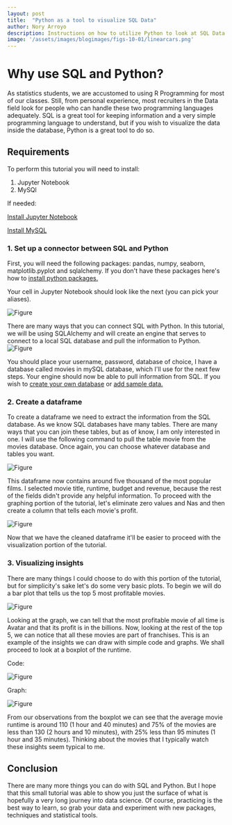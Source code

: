 ```yaml
---
layout: post
title:  "Python as a tool to visualize SQL Data"
author: Nory Arroyo
description: Instructions on how to utilize Python to look at SQL Data
image: '/assets/images/blogimages/figs-10-01/linearcars.png'
---
```


# Why use SQL and Python? 

As statistics students, we are accustomed to using R Programming for most of our classes. Still, from personal experience, most recruiters in the Data field look for people who can handle these two programming languages adequately. SQL is a great tool for keeping information and a very simple programming language to understand, but if you wish to visualize the data inside the database, Python is a great tool to do so. 

## Requirements 

To perform this tutorial you will need to install: 

1. Jupyter Notebook 
2. MySQl

If needed: 

[Install Jupyter Notebook](https://jupyter.org/install)  

[Install MySQL](https://dev.mysql.com/doc/mysql-installation-excerpt/5.7/en/)

### 1. Set up a connector between SQL and Python 

First, you will need the following packages: pandas, numpy, seaborn, matplotlib.pyplot and sqlalchemy. If you don't have these packages here's how to [install python packages.](https://packaging.python.org/en/latest/tutorials/installing-packages/)

Your cell in Jupyter Notebook should look like the next (you can pick your aliases). 

![Figure](https://github.com/noryarroyo/my386blog/raw/main/assets/images/packages.png)

There are many ways that you can connect SQL with Python. In this tutorial, we will be using SQLAlchemy and will create an engine that serves to connect to a local SQL database and pull the information to Python. 
![Figure](https://github.com/noryarroyo/my386blog/raw/main/assets/images/engine.png)

 You should place your username, password, database of choice, I have a database called movies in mySQL database, which I'll use for the next few steps. Your engine should now be able to pull information from SQL. If you wish to [create your own database](https://learn.microsoft.com/en-us/sql/relational-databases/databases/create-a-database?view=sql-server-ver16) or [add sample data.](https://learn.microsoft.com/en-us/sql/samples/adventureworks-install-configure?view=sql-server-ver16&tabs=ssms) 


### 2. Create a dataframe 

To create a dataframe we need to extract the information from the SQL database. As we know SQL databases have many tables. There are many ways that you can join these tables, but as of know, I am only interested in one. I will use the following command to pull the table movie from the movies database. Once again, you can choose whatever database and tables you want. 

![Figure](https://github.com/noryarroyo/my386blog/raw/main/assets/images/first_dataframe.png)

This dataframe now contains around five thousand of the most popular films. I selected movie title, runtime, budget and revenue, because the rest of the fields didn't provide any helpful information. To proceed with the graphing portion of the tutorial, let's eliminate zero values and Nas and then create a column that tells each movie's profit. 

![Figure](https://github.com/noryarroyo/my386blog/raw/main/assets/images/cleaned_dataframe.png)

Now that we have the cleaned dataframe it'll be easier to proceed with the visualization portion of the tutorial. 

### 3. Visualizing insights 

There are many things I could choose to do with this portion of the tutorial, but for simplicity's sake let's do some very basic plots. To begin we will do a bar plot that tells us the top 5 most profitable movies. 

![Figure](https://github.com/noryarroyo/my386blog/raw/main/assets/images/first_graph.png)

Looking at the graph, we can tell that the most profitable movie of all time is Avatar and that its profit is in the billions. Now, looking at the rest of the top 5, we can notice that all these movies are part of franchises. This is an example of the insights we can draw with simple code and graphs. We shall proceed to look at a boxplot of the runtime. 

Code: 

![Figure](https://github.com/noryarroyo/my386blog/raw/main/assets/images/code_graph.png)


Graph: 


![Figure](https://github.com/noryarroyo/my386blog/raw/main/assets/images/boxplot_graph.png)

From our observations from the boxplot we can see that the average movie runtime is around 110 (1 hour and 40 minutes) and 75% of the movies are less than 130 
(2 hours and 10 minutes), with 25% less than 95 minutes (1 hour and 35 minutes). Thinking about the movies that I typically watch these insights seem typical to me. 

## Conclusion 

There are many more things you can do with SQL and Python. But I hope that this small tutorial was able to show you just the surface of what is hopefully a very long journey into data science. Of course, practicing is the best way to learn, so grab your data and experiment with new packages, techniques and statistical tools. 




















